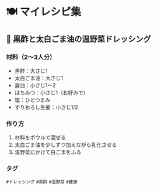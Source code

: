 # 🍽️ マイレシピ集

## 🥗 黒酢と太白ごま油の温野菜ドレッシング

### 材料（2〜3人分）
- 黒酢：大さじ1
- 太白ごま油：大さじ1
- 醤油：小さじ1〜2
- はちみつ：小さじ1（お好みで）
- 塩：ひとつまみ
- すりおろし生姜：小さじ1/2

### 作り方
1. 材料をボウルで混ぜる
2. 太白ごま油を少しずつ加えながら乳化させる
3. 温野菜にかけて白ごまをふる

### タグ
`#ドレッシング` `#黒酢` `#温野菜` `#健康`
